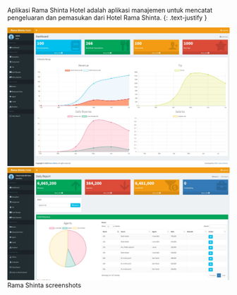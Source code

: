 Aplikasi Rama Shinta Hotel adalah aplikasi manajemen untuk mencatat pengeluaran dan pemasukan dari Hotel Rama Shinta.
{: .text-justify }

<div class="row justify-content-sm-center">
    <div class="col-sm-12 mt-3 mt-md-0">
        <img src="/assets/img/portfolio/rama-shinta/rama-shinta-1.2735004.jpg" title="Rama Shinta Screenshoot 1" class="img-fluid rounded z-depth-1 p-1" >
    </div>
    <div class="col-sm-12 mt-3 mt-md-0">
        <img src="/assets/img/portfolio/rama-shinta/rama-shinta-2.d0aaefc.jpg" title="Rama Shinta Screenshoot 2" class="img-fluid rounded z-depth-1 p-1" >
    </div>
</div>
<div class="caption">
    Rama Shinta screenshots
</div>
